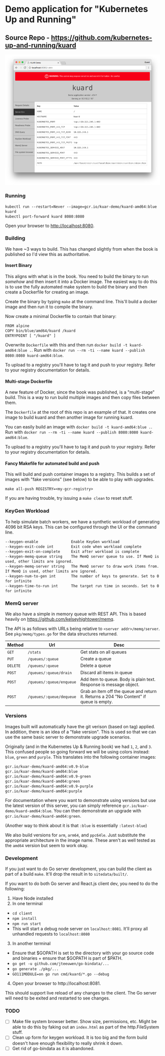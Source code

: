 # Demo application for "Kubernetes Up and Running"

## Source Repo - https://github.com/kubernetes-up-and-running/kuard


![screenshot](docs/images/screenshot.png)

### Running

```
kubectl run --restart=Never --image=gcr.io/kuar-demo/kuard-amd64:blue kuard
kubectl port-forward kuard 8080:8080
```

Open your browser to [http://localhost:8080](http://localhost:8080).

### Building

We have ~3 ways to build.
This has changed slightly from when the book is published so I'd view this as authoritative.

#### Insert Binary

This aligns with what is in the book.
You need to build the binary to run *somehow* and then insert it into a Docker image.
The easiest way to do this is to use the fully automated make system to build the binary and then create a Dockerfile for creating an image.

Create the binary by typing `make` at the command line. This'll build a docker image and then run it to compile the binary.

Now create a minimal Dockerfile to contain that binary:

```
FROM alpine
COPY bin/blue/amd64/kuard /kuard
ENTRYPOINT [ "/kuard" ]
```

Overwrite `Dockerfile` with this and then run `docker build -t kuard-amd64:blue .`.
Run with `docker run --rm -ti --name kuard --publish 8080:8080 kuard-amd64:blue`.

To upload to a registry you'll have to tag it and push to your registry.  Refer to your registry documentation for details.

#### Multi-stage Dockerfile

A new feature of Docker, since the book was published, is a "multi-stage" build.
This is a way to run build multiple images and then copy files between them.

The `Dockerfile` at the root of this repo is an example of that.
It creates one image to build kuard and then another image for running kuard.

You can easily build an image with `docker build -t kuard-amd64:blue .`.
Run with `docker run --rm -ti --name kuard --publish 8080:8080 kuard-amd64:blue`.

To upload to a registry you'll have to tag it and push to your registry.  Refer to your registry documentation for details.

#### Fancy Makefile for automated build and push

This will build and push container images to a registry.
This builds a set of images with "fake versions" (see below) to be able to play with upgrades.

```
make all-push REGISTRY=<my-gcr-registry>
```

If you are having trouble, try issuing a `make clean` to reset stuff.

### KeyGen Workload

To help simulate batch workers, we have a synthetic workload of generating 4096 bit RSA keys.  This can be configured through the UI or the command line.

```
--keygen-enable               Enable KeyGen workload
--keygen-exit-code int        Exit code when workload complete
--keygen-exit-on-complete     Exit after workload is complete
--keygen-memq-queue string    The MemQ server queue to use. If MemQ is used, other limits are ignored.
--keygen-memq-server string   The MemQ server to draw work items from.  If MemQ is used, other limits are ignored.
--keygen-num-to-gen int       The number of keys to generate. Set to 0 for infinite
--keygen-time-to-run int      The target run time in seconds. Set to 0 for infinite
```

### MemQ server

We also have a simple in memory queue with REST API.  This is based heavily on https://github.com/kelseyhightower/memq.

The API is as follows with URLs being relative to `<server addr>/memq/server`.  See `pkg/memq/types.go` for the data structures returned.

| Method | Url | Desc
| --- | --- | ---
| `GET` | `/stats` | Get stats on all queues
| `PUT` | `/queues/:queue` | Create a queue
| `DELETE` | `/queues/:queue` | Delete a queue
| `POST` | `/queues/:queue/drain` | Discard all items in queue
| `POST` | `/queues/:queue/enqueue` | Add item to queue.  Body is plain text. Response is message object.
| `POST` | `/queues/:queue/dequeue` | Grab an item off the queue and return it. Returns a 204 "No Content" if queue is empty.

### Versions

Images built will automatically have the git verison (based on tag) applied.  In addition, there is an idea of a "fake version".  This is used so that we can use the same basic server to demonstrate upgrade scenarios.

Originally (and in the Kubernetes Up & Running book) we had `1`, `2`, and `3`.  This confused people so going forward we will be using colors instead: `blue`, `green` and `purple`. This translates into the following container images:

```
gcr.io/kuar-demo/kuard-amd64:v0.9-blue
gcr.io/kuar-demo/kuard-amd64:blue
gcr.io/kuar-demo/kuard-amd64:v0.9-green
gcr.io/kuar-demo/kuard-amd64:green
gcr.io/kuar-demo/kuard-amd64:v0.9-purple
gcr.io/kuar-demo/kuard-amd64:purple
```

For documentation where you want to demonstrate using versions but use the latest version of this server, you can simply reference `gcr.io/kuar-demo/kuard-amd64:blue`.  You can then demonstrate an upgrade with `gcr.io/kuar-demo/kuard-amd64:green`.

(Another way to think about it is that `:blue` is essentially `:latest-blue`)

We also build versions for `arm`, `arm64`, and `ppc64le`.  Just substitute the appropriate architecture in the image name.  These aren't as well tested as the `amd64` version but seem to work okay.

### Development

If you just want to do Go server development, you can build the client as part of a build `make`.  It'll drop the result in to `sitedata/built/`.

If you want to do both Go server and React.js client dev, you need to do the following:

1. Have Node installed
2. In one terminal

  * `cd client`
  * `npm install`
  * `npm run start`
  * This will start a debug node server on `localhost:8081`.  It'll proxy all unhandled requests to `localhost:8080`

3. In another terminal
  * Ensure that $GOPATH is set to the directory with your go source code and binaries + ensure that $GOPATH is part of $PATH.
  * `go get -u github.com/jteeuwen/go-bindata/...`
  * `go generate ./pkg/...`
  * `GO111MODULE=on go run cmd/kuard/*.go --debug`
4. Open your browser to http://localhost:8081.

This should support live reload of any changes to the client.  The Go server will need to be exited and restarted to see changes.

### TODO
* [ ] Make file system browser better.  Show size, permissions, etc.  Might be able to do this by faking out an `index.html` as part of the http.FileSystem stuff.
* [ ] Clean up form for keygen workload.  It is too big and the form build doesn't have enough flexibility to really shrink it down.
* [ ] Get rid of go-bindata as it is abandoned.
